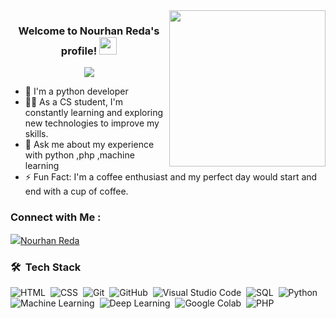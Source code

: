 <img width="250" align="right" src="https://c.tenor.com/_DOBjnGspYAAAAAM/code-coding.gif">

<h3 align="center">
  Welcome to Nourhan Reda's profile!
  <img src="https://media.giphy.com/media/hvRJCLFzcasrR4ia7z/giphy.gif" width="28">
</h3>

<!-- Typing SVG by DenverCoder1 - https://github.com/DenverCoder1/readme-typing-svg -->
<p align="center">
  <a href="https://github.com/DenverCoder1/readme-typing-svg"><img src="https://readme-typing-svg.herokuapp.com/?lines=Full-stack%20web%20developer;Always%20learning%20new%20things&font=Fira%20Code&center=true&width=440&height=45&color=f75c7e&vCenter=true&size=22"></a>
</p> 

- 🏢 I'm a python developer
- 👨‍💻 As a CS student, I'm constantly learning and exploring new technologies to improve my skills.
- 💬 Ask me about my experience with python ,php ,machine learning
- ⚡ Fun Fact: I'm a coffee enthusiast and my perfect day would start and end with a cup of coffee.
### Connect with Me :

<a href="https://www.linkedin.com/in/nourhan-reda-756b23225/" target="_blank"><img src="https://img.shields.io/badge/-Yousef%20Dergham-0077B5?style=for-the-badge&logo=Linkedin&logoColor=white"/>Nourhan Reda</a>
### 🛠 &nbsp;Tech Stack
![HTML](https://img.shields.io/badge/-HTML-05122A?style=flat&logo=HTML5)&nbsp;
![CSS](https://img.shields.io/badge/-CSS-05122A?style=flat&logo=CSS3&logoColor=1572B6)&nbsp;
![Git](https://img.shields.io/badge/-Git-05122A?style=flat&logo=git)&nbsp;
![GitHub](https://img.shields.io/badge/-GitHub-05122A?style=flat&logo=github)&nbsp;
![Visual Studio Code](https://img.shields.io/badge/-Visual%20Studio%20Code-05122A?style=flat&logo=visual-studio-code&logoColor=007ACC)&nbsp;
![SQL](https://img.shields.io/badge/-SQL-05122A?style=flat&logo=SQL)&nbsp;
![Python](https://img.shields.io/badge/-Python%20-05122A?style=flat&logo=python)&nbsp;
![Machine Learning](https://img.shields.io/badge/-Machine_Learning%20-05122A?style=flat&logo=Machine_Learning)&nbsp;
![Deep Learning](https://img.shields.io/badge/-Deep_Learning%20-05122A?style=flat&logo=Deep_learning)&nbsp;
![Google Colab](https://img.shields.io/badge/-Google_Colab%20-05122A?style=flat&logo=Google_Colab)&nbsp;
![PHP](https://img.shields.io/badge/-PHP%20-05122A?style=flat&logo=PHP)&nbsp;
